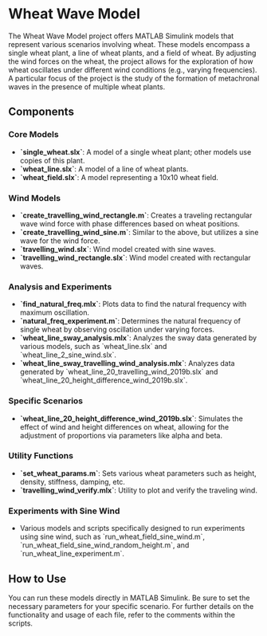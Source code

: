 # Wheat Wave Model

The Wheat Wave Model project offers MATLAB Simulink models that represent various scenarios involving wheat. These models encompass a single wheat plant, a line of wheat plants, and a field of wheat. By adjusting the wind forces on the wheat, the project allows for the exploration of how wheat oscillates under different wind conditions (e.g., varying frequencies). A particular focus of the project is the study of the formation of metachronal waves in the presence of multiple wheat plants.

## Components

### Core Models
- **\`single_wheat.slx\`**: A model of a single wheat plant; other models use copies of this plant.
- **\`wheat_line.slx\`**: A model of a line of wheat plants.
- **\`wheat_field.slx\`**: A model representing a 10x10 wheat field.

### Wind Models
- **\`create_travelling_wind_rectangle.m\`**: Creates a traveling rectangular wave wind force with phase differences based on wheat positions.
- **\`create_travelling_wind_sine.m\`**: Similar to the above, but utilizes a sine wave for the wind force.
- **\`travelling_wind.slx\`**: Wind model created with sine waves.
- **\`travelling_wind_rectangle.slx\`**: Wind model created with rectangular waves.

### Analysis and Experiments
- **\`find_natural_freq.mlx\`**: Plots data to find the natural frequency with maximum oscillation.
- **\`natural_freq_experiment.m\`**: Determines the natural frequency of single wheat by observing oscillation under varying forces.
- **\`wheat_line_sway_analysis.mlx\`**: Analyzes the sway data generated by various models, such as \`wheat_line.slx\` and \`wheat_line_2_sine_wind.slx\`.
- **\`wheat_line_sway_travelling_wind_analysis.mlx\`**: Analyzes data generated by \`wheat_line_20_travelling_wind_2019b.slx\` and \`wheat_line_20_height_difference_wind_2019b.slx\`.

### Specific Scenarios
- **\`wheat_line_20_height_difference_wind_2019b.slx\`**: Simulates the effect of wind and height differences on wheat, allowing for the adjustment of proportions via parameters like alpha and beta.

### Utility Functions
- **\`set_wheat_params.m\`**: Sets various wheat parameters such as height, density, stiffness, damping, etc.
- **\`travelling_wind_verify.mlx\`**: Utility to plot and verify the traveling wind.

### Experiments with Sine Wind
- Various models and scripts specifically designed to run experiments using sine wind, such as \`run_wheat_field_sine_wind.m\`, \`run_wheat_field_sine_wind_random_height.m\`, and \`run_wheat_line_experiment.m\`.

## How to Use
You can run these models directly in MATLAB Simulink. Be sure to set the necessary parameters for your specific scenario. For further details on the functionality and usage of each file, refer to the comments within the scripts.
